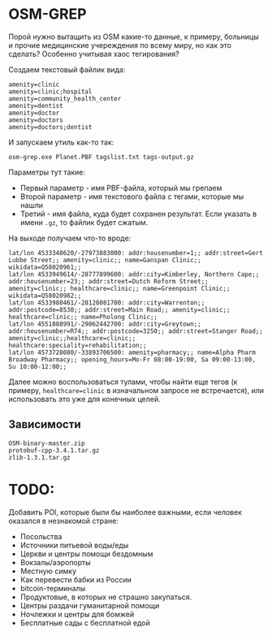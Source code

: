# OSM-GREP

Порой нужно вытащить из OSM какие-то данные, к примеру, больницы и прочие медицинские учереждения по всему миру, но как это сделать? Особенно учитывая хаос тегирования?

Создаем текстовый файлик вида:

```
amenity=clinic
amenity=clinic;hospital
amenity=community_health_center
amenity=dentist
amenity=doctor
amenity=doctors
amenity=doctors;dentist
```

И запускаем утиль как-то так:

```
osm-grep.exe Planet.PBF tagslist.txt tags-output.gz
```

Параметры тут такие:

* Первый параметр - имя PBF-файла, который мы грепаем
* Второй параметр - имя текстового файла с тегами, которые мы нашли
* Третий - имя файла, куда будет сохранен результат. Если указать в имени `.gz`, то файлик будет сжатым.

На выходе получаем что-то вроде:

```
lat/lon 4533348620/-27973883000: addr:housenumber=1;; addr:street=Gert Lubbe Street;; amenity=clinic;; name=Ganspan Clinic;; wikidata=Q58020961;;
lat/lon 4533949614/-28777899600: addr:city=Kimberley, Northern Cape;; addr:housenumber=23;; addr:street=Dutch Reform Street;; amenity=clinic;; healthcare=clinic;; name=Greenpoint Clinic;; wikidata=Q58020982;;
lat/lon 4533980461/-28128081700: addr:city=Warrenton;; addr:postcode=8530;; addr:street=Main Road;; amenity=clinic;; healthcare=clinic;; name=Pholong Clinic;;
lat/lon 4551888991/-29062442700: addr:city=Greytown;; addr:housenumber=R74;; addr:postcode=3250;; addr:street=Stanger Road;; amenity=clinic;;healthcare=clinic;; healthcare:speciality=rehabilitation;;
lat/lon 4573728080/-33893706500: amenity=pharmacy;; name=Alpha Pharm Broadway Pharmacy;; opening_hours=Mo-Fr 08:00-19:00, Sa 09:00-13:00, Su 10:00-12:00;;
```

Далее можно воспользоваться тулами, чтобы найти еще тегов (к примеру, `healthcare=clinic` в изначальном запросе не встречается), или использовать это уже для конечных целей.

## Зависимости

```
OSM-binary-master.zip
protobuf-cpp-3.4.1.tar.gz
zlib-1.3.1.tar.gz
```

# TODO:

Добавить POI, которые были бы наиболее важными, если человек оказался в незнакомой стране:
* Посольства
* Источники питьевой воды/еды
* Церкви и центры помощи бездомным
* Вокзалы/аэропорты
* Местную симку
* Как перевести бабки из России
* bitcoin-терминалы
* Продуктовые, в которых не страшно закупаться.
* Центры раздачи гуманитарной помощи
* Ночлежки и центры для бомжей
* Бесплатные сады с бесплатной едой
